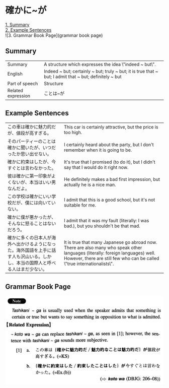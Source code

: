 # 確かに~が

[1. Summary](#summary)<br>
[2. Example Sentences](#example-sentences)<br>
![3. Grammar Book Page](grammar book page)<br>


## Summary

<table><tr>   <td>Summary</td>   <td>A structure which expresses the idea \"indeed ~ but\".</td></tr><tr>   <td>English</td>   <td>Indeed ~ but; certainly ~ but; truly ~ but; it is true that ~ but; I admit that ~ but; definitely ~ but</td></tr><tr>   <td>Part of speech</td>   <td>Structure</td></tr><tr>   <td>Related expression</td>   <td>ことは~が</td></tr></table>

## Example Sentences

<table><tr>   <td>この車は確かに魅力的だが、値段が高すぎる。</td>   <td>This car is certainly attractive, but the price is too high.</td></tr><tr>   <td>そのパーティーのことは確かに聞いたが、いつだったか思い出せない。</td>   <td>I certainly heard about the party, but I don't remember when it is going to be.</td></tr><tr>   <td>確かに約束はしたが、今すぐとは言わなかった。</td>   <td>It's true that I promised (to do it), but I didn't say that I would do it right now.</td></tr><tr>   <td>彼は確かに第一印象がよくないが、本当はいい男なんだよ。</td>   <td>He definitely makes a bad first impression, but actually he is a nice man.</td></tr><tr>   <td>この学校は確かにいい学校だが、僕には向いていない。</td>   <td>I admit that this is a good school, but it's not suitable for me.</td></tr><tr>   <td>確かに僕が悪かったが、そんなに怒ることはないだろう。</td>   <td>I admit that it was my fault (literally: I was bad.), but you shouldn't be that mad.</td></tr><tr>   <td>確かに多くの日本人が海外へ出かけるようになった。海外国語を上手に話す人も沢山いる。しかし、本当の国際人と呼べる人はまだ少ない。</td>   <td>It is true that many Japanese go abroad now. There are also many who speak other languages (literally: foreign languages) well. However, there are still few who can be called \"true internationalists\".</td></tr></table>

## Grammar Book Page

![](../img/Intermediate確かに～が.png)


